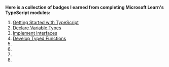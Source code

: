 
__Here is a collection of badges I earned from completing Microsoft Learn's TypeScript modules:__
1. [Getting Started with TypeScript](https://learn.microsoft.com/api/achievements/share/ru-ru/artsemrogovenko/KGVU27MB?sharingId=8AF3BECAB3436D4F)  
2. [Declare Variable Types](https://learn.microsoft.com/api/achievements/share/ru-ru/artsemrogovenko/3RLZKSKH?sharingId=8AF3BECAB3436D4F)
3. [Implement Interfaces](https://learn.microsoft.com/api/achievements/share/ru-ru/artsemrogovenko/ZKFSRWU2?sharingId=8AF3BECAB3436D4F)
4. [Develop Typed Functions](https://learn.microsoft.com/api/achievements/share/ru-ru/artsemrogovenko/YQHDLXJR?sharingId=8AF3BECAB3436D4F)
5. 
6. 
7. 
8. 